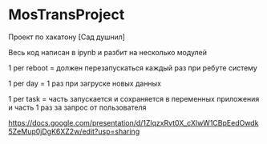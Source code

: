 # MosTransProject
Проект по хакатону [Сад душнил]

Весь код написан в ipynb и разбит на несколько модулей

1 per reboot = должен перезапускаться каждый раз при ребуте систему

1 per day = 1 раз при загруске новых данных

1 per task = часть запускается и сохраняется в переменных приложения и часть 1 раз за запрос от пользователя

https://docs.google.com/presentation/d/1ZlqzxRvt0X_cXlwW1CBpEedOwdk5ZeMup0jDgK6XZ2w/edit?usp=sharing
